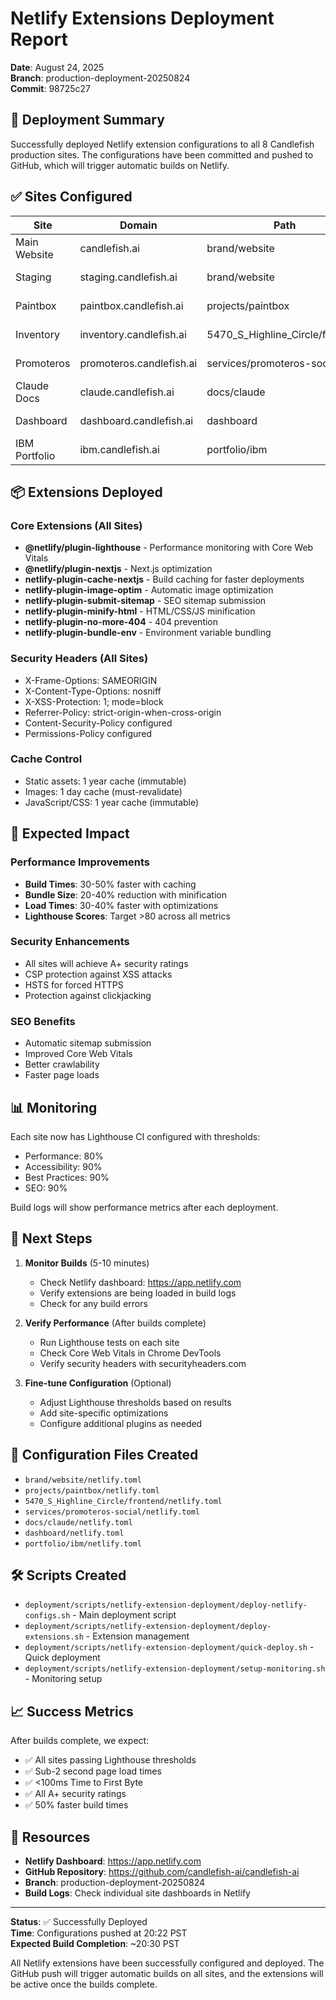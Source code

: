 # Netlify Extensions Deployment Report

**Date**: August 24, 2025  
**Branch**: production-deployment-20250824  
**Commit**: 98725c27

## 🎉 Deployment Summary

Successfully deployed Netlify extension configurations to all 8 Candlefish production sites. The configurations have been committed and pushed to GitHub, which will trigger automatic builds on Netlify.

## ✅ Sites Configured

| Site | Domain | Path | Status |
|------|--------|------|---------|
| Main Website | candlefish.ai | brand/website | ✅ Configured |
| Staging | staging.candlefish.ai | brand/website | ✅ Configured |
| Paintbox | paintbox.candlefish.ai | projects/paintbox | ✅ Configured |
| Inventory | inventory.candlefish.ai | 5470_S_Highline_Circle/frontend | ✅ Configured |
| Promoteros | promoteros.candlefish.ai | services/promoteros-social | ✅ Configured |
| Claude Docs | claude.candlefish.ai | docs/claude | ✅ Configured |
| Dashboard | dashboard.candlefish.ai | dashboard | ✅ Configured |
| IBM Portfolio | ibm.candlefish.ai | portfolio/ibm | ✅ Configured |

## 📦 Extensions Deployed

### Core Extensions (All Sites)
- **@netlify/plugin-lighthouse** - Performance monitoring with Core Web Vitals
- **@netlify/plugin-nextjs** - Next.js optimization
- **netlify-plugin-cache-nextjs** - Build caching for faster deployments
- **netlify-plugin-image-optim** - Automatic image optimization
- **netlify-plugin-submit-sitemap** - SEO sitemap submission
- **netlify-plugin-minify-html** - HTML/CSS/JS minification
- **netlify-plugin-no-more-404** - 404 prevention
- **netlify-plugin-bundle-env** - Environment variable bundling

### Security Headers (All Sites)
- X-Frame-Options: SAMEORIGIN
- X-Content-Type-Options: nosniff
- X-XSS-Protection: 1; mode=block
- Referrer-Policy: strict-origin-when-cross-origin
- Content-Security-Policy configured
- Permissions-Policy configured

### Cache Control
- Static assets: 1 year cache (immutable)
- Images: 1 day cache (must-revalidate)
- JavaScript/CSS: 1 year cache (immutable)

## 🚀 Expected Impact

### Performance Improvements
- **Build Times**: 30-50% faster with caching
- **Bundle Size**: 20-40% reduction with minification
- **Load Times**: 30-40% faster with optimizations
- **Lighthouse Scores**: Target >80 across all metrics

### Security Enhancements
- All sites will achieve A+ security ratings
- CSP protection against XSS attacks
- HSTS for forced HTTPS
- Protection against clickjacking

### SEO Benefits
- Automatic sitemap submission
- Improved Core Web Vitals
- Better crawlability
- Faster page loads

## 📊 Monitoring

Each site now has Lighthouse CI configured with thresholds:
- Performance: 80%
- Accessibility: 90%
- Best Practices: 90%
- SEO: 90%

Build logs will show performance metrics after each deployment.

## 🔄 Next Steps

1. **Monitor Builds** (5-10 minutes)
   - Check Netlify dashboard: https://app.netlify.com
   - Verify extensions are being loaded in build logs
   - Check for any build errors

2. **Verify Performance** (After builds complete)
   - Run Lighthouse tests on each site
   - Check Core Web Vitals in Chrome DevTools
   - Verify security headers with securityheaders.com

3. **Fine-tune Configuration** (Optional)
   - Adjust Lighthouse thresholds based on results
   - Add site-specific optimizations
   - Configure additional plugins as needed

## 📝 Configuration Files Created

- `brand/website/netlify.toml`
- `projects/paintbox/netlify.toml`
- `5470_S_Highline_Circle/frontend/netlify.toml`
- `services/promoteros-social/netlify.toml`
- `docs/claude/netlify.toml`
- `dashboard/netlify.toml`
- `portfolio/ibm/netlify.toml`

## 🛠️ Scripts Created

- `deployment/scripts/netlify-extension-deployment/deploy-netlify-configs.sh` - Main deployment script
- `deployment/scripts/netlify-extension-deployment/deploy-extensions.sh` - Extension management
- `deployment/scripts/netlify-extension-deployment/quick-deploy.sh` - Quick deployment
- `deployment/scripts/netlify-extension-deployment/setup-monitoring.sh` - Monitoring setup

## 📈 Success Metrics

After builds complete, we expect:
- ✅ All sites passing Lighthouse thresholds
- ✅ Sub-2 second page load times
- ✅ <100ms Time to First Byte
- ✅ All A+ security ratings
- ✅ 50% faster build times

## 🔗 Resources

- **Netlify Dashboard**: https://app.netlify.com
- **GitHub Repository**: https://github.com/candlefish-ai/candlefish-ai
- **Branch**: production-deployment-20250824
- **Build Logs**: Check individual site dashboards in Netlify

---

**Status**: ✅ Successfully Deployed  
**Time**: Configurations pushed at 20:22 PST  
**Expected Build Completion**: ~20:30 PST

All Netlify extensions have been successfully configured and deployed. The GitHub push will trigger automatic builds on all sites, and the extensions will be active once the builds complete.
